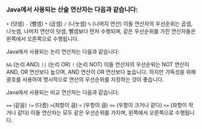 ### Java에서 사용되는 산술 연산자는 다음과 같습니다:

`+` (덧셈)
`-` (뺄셈)
`*` (곱셈)
`/` (나눗셈)
`%` (나머지 연산)
이들 연산자의 우선순위는 곱셈, 나눗셈, 나머지 연산이 덧셈, 뺄셈보다 먼저 수행되며, 같은 우선순위를 가진 연산자들은 왼쪽에서 오른쪽으로 수행됩니다.

Java에서 사용되는 논리 연산자는 다음과 같습니다:

`&&` (논리 AND)
`||` (논리 OR)
`!` (논리 NOT)
이들 연산자의 우선순위는 NOT 연산이 AND, OR 연산보다 높으며, AND 연산이 OR 연산보다 높습니다. 하지만 가독성을 위해 괄호를 사용하여 명시적으로 연산의 우선순위를 지정하는 것이 좋습니다.

Java에서 사용되는 비교 연산자는 다음과 같습니다:

`==` (같음)
`!=` (다름)
`>`(좌항이 큼)
`<` (우항이 큼)
`<=` (우항이 크거나 같다)
`<=` (좌항이 작거나 같다)
이들 연산자는 모두 같은 우선순위를 가지며, 왼쪽에서 오른쪽으로 수행됩니다.
